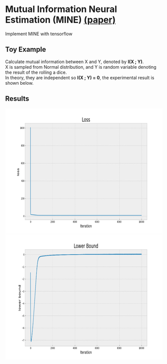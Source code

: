 # Mutual Information Neural Estimation (MINE) [(paper)](https://arxiv.org/abs/1801.04062)
Implement MINE with tensorflow

## Toy Example
Calculate mutual information between X and Y, denoted by **I(X ; Y)**.  
X is sampled from Normal distribution, and Y is random variable denoting the result of the rolling a dice.  
In theory, they are independent so **I(X ; Y) = 0**, the experimental result is shown below.


## Results
<img src="https://github.com/joe-ip-ml/MINE/blob/main/img/loss.png" width="768" height="400">
<img src="https://github.com/joe-ip-ml/MINE/blob/main/img/lb.png" width="768" height="400">  
